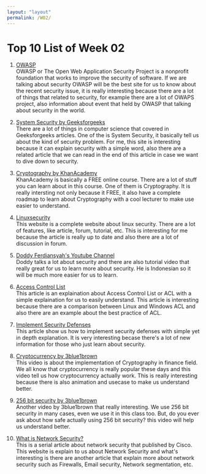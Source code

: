 ```yaml
---
layout: "layout"
permalink: /W02/
---
```


# Top 10 List of Week 02

1. [OWASP](https://owasp.org/)<br>
OWASP or The Open Web Application Security Project is a nonprofit foundation that works to improve the security of software. If we are talking about security OWASP will be the best site for us to know about the recent security issue, it is really interesting because there are a lot of things that related to security, for example there are a lot of OWAPS project, also information about event that held by OWASP that talking about security in the world.

2. [System Security by Geeksforgeeks](https://www.geeksforgeeks.org/system-security/)<br>
There are a lot of things in computer science that covered in Geeksforgeeks articles. One of the is System Security, it basically tell us about the kind of security problem. For me, this site is interesting because it can explain security with a simple word, also there are a related article that we can read in the end of this article in case we want to dive down to security.

3. [Cryptography by KhanAcademy](https://www.khanacademy.org/computing/computer-science/cryptography)<br>
KhanAcademy is basically a FREE online course. There are a lot of stuff you can learn about in this course. One of them is Cryptography. It is really intersting not only because it FREE, it also have a complete roadmap to learn about Cryptography with a cool lecturer to make use easier to understand.

4. [Linuxsecurity](https://linuxsecurity.com/)<br>
This website is a complete website about linux security. There are a lot of features, like article, forum, tutorial, etc. This is interesting for me because the article is really up to date and also there are a lot of discussion in forum.

5. [Doddy Ferdiansyah's Youtube Channel](https://www.youtube.com/channel/UCOJ8bBTv3prKMVbI_fXUOzg)<br>
Doddy talks a lot about security and there are also tutorial video that really great for us to learn more about security. He is Indonesian so it will be much more easier for us to learn.

6. [Access Control List](https://www.imperva.com/learn/data-security/access-control-list-acl/)<br>
This article is an explaination about Access Control List or ACL with a simple explaination for us to easily understand. This article is interesting because there are a comparison between Linux and Windows ACL and also there are an example about the best practice of ACL.

7. [Implement Security Defenses](https://www.globalbankingandfinance.com/how-to-implement-defense-in-depth-security/)<br>
This article show us how to implement security defenses with simple yet in depth explanation. It is very interesting becase there's a lot of new information for those who just learn about security.

8. [Cryptocurrency by 3blue1brown](https://www.youtube.com/watch?v=bBC-nXj3Ng4)<br>
This video is about the implementation of Cryptography in finance field. We all know that cryptocurrency is really popular these days and this video tell us how cryptocurrency actually work. This is really interesting because there is also animation and usecase to make us understand better.

9. [256 bit security by 3blue1brown](hhttps://www.youtube.com/watch?v=S9JGmA5_unY9)<br>
Another video by 3blue1brown that really interesting. We use 256 bit security in many cases, even we use it in this class too. But, do you ever ask about how safe actually using 256 bit security? this video will help us understand better.

10. [What is Network Security?](https://www.cisco.com/c/en/us/products/security/what-is-network-security.html)<br>
This is a serial article about network security that published by Cisco. This website is explain to us about Network Security and what's interesting is there are another article that explain more about network security such as Firewalls, Email security, Network segmentation, etc. 

